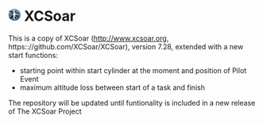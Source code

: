# <img src="./Data/graphics/logo.svg" width="5%" alt="XCSoar Logo"> XCSoar


This is a copy of XCSoar (http://www.xcsoar.org, https:://github.com/XCSoar/XCSoar), version 7.28, extended with a new start functions:
 - starting point within start cylinder at the moment and position of Pilot Event
 - maximum altitude loss between start of a task and finish

The repository will be updated until funtionality is included in a new release of The XCSoar Project

